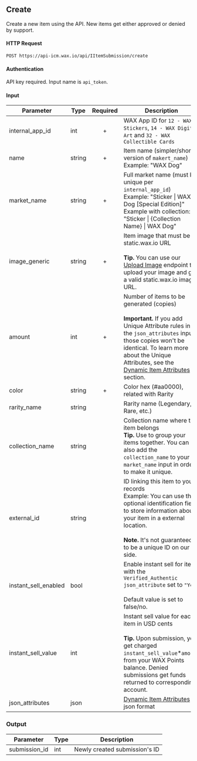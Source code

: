 ## Create

Create a new item using the API. New items get either approved or denied by support.

#### HTTP Request

`POST https://api-icm.wax.io/api/IItemSubmission/create`

#### Authentication

API key required. Input name is `api_token`.

#### Input

| Parameter | Type | Required | Description |
| - | - | :-: | - |
| internal_app_id | int | + | WAX App ID for `12 - WAX Stickers`, `14 - WAX Digital Art` and `32 - WAX Collectible Cards` |
| name | string | + | Item name (simpler/shorter version of `makert_name`) <br> Example: "WAX Dog" |
| market_name | string | + | Full market name (must be unique per `internal_app_id`) <br> Example: "Sticker &#124; WAX Dog [Special Edition]" <br> Example with collection: "Sticker &#124; {Collection Name} &#124; WAX Dog" |
| image_generic | string | + | Item image that must be a static.wax.io URL <br><br>**Tip.** You can use our [Upload Image](/IItemSubmission/upload-image.md) endpoint to upload your image and get a valid static.wax.io image URL. |
| amount | int | + | Number of items to be generated (copies) <br><br>**Important.** If you add Unique Attribute rules in the `json_attributes` input, those copies won't be identical. To learn more about the Unique Attributes, see the [Dynamic Item Attributes](/IItemSubmission.md#dynamic-attributes) section. |
| color | string | + | Color hex (#aa0000), related with Rarity |
| rarity_name | string |   | Rarity name (Legendary, Rare, etc.) |
| collection_name | string |   | Collection name where the item belongs <br>**Tip.** Use to group your items together. You can also add the `collection_name` to your `market_name` input in order to make it unique. |
| external_id | string |   | ID linking this item to your records <br>Example: You can use this optional identification field to store information about your item in a external location.<br><br>**Note.** It's not guaranteed to be a unique ID on our side. |
| instant_sell_enabled | bool |   | Enable instant sell for items with the `Verified_Authentic` `json_attribute` set to `"Yes"` <br><br>Default value is set to false/no. |
| instant_sell_value | int |   | Instant sell value for each item in USD cents<br><br>**Tip.** Upon submission, you get charged `instant_sell_value`\*`amount` from your WAX Points balance. Denied submissions get funds returned to corresponding account. |
| json_attributes | json |   | [Dynamic Item Attributes](/IItemSubmission.md#dynamic-attributes) in json format |

### Output

| Parameter | Type | Description |
| - | - | - |
| submission_id | int | Newly created submission's ID |
